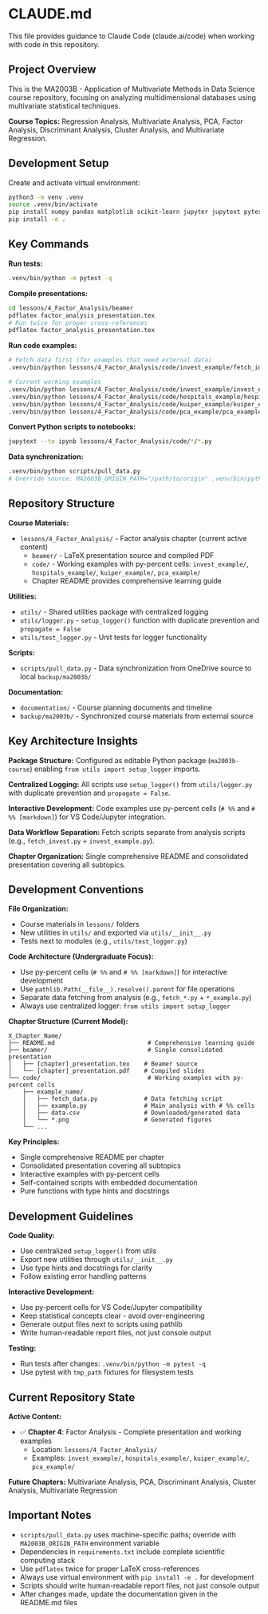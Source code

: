 # CLAUDE.md

This file provides guidance to Claude Code (claude.ai/code) when working with code in this repository.

## Project Overview

This is the MA2003B - Application of Multivariate Methods in Data Science course repository, focusing on analyzing multidimensional databases using multivariate statistical techniques.

**Course Topics:** Regression Analysis, Multivariate Analysis, PCA, Factor Analysis, Discriminant Analysis, Cluster Analysis, and Multivariate Regression.

## Development Setup

Create and activate virtual environment:
```bash
python3 -m venv .venv
source .venv/bin/activate
pip install numpy pandas matplotlib scikit-learn jupyter jupytext pytest
pip install -e .
```

## Key Commands

**Run tests:**
```bash
.venv/bin/python -m pytest -q
```

**Compile presentations:**
```bash
cd lessons/4_Factor_Analysis/beamer
pdflatex factor_analysis_presentation.tex
# Run twice for proper cross-references
pdflatex factor_analysis_presentation.tex
```

**Run code examples:**
```bash
# Fetch data first (for examples that need external data)
.venv/bin/python lessons/4_Factor_Analysis/code/invest_example/fetch_invest.py

# Current working examples
.venv/bin/python lessons/4_Factor_Analysis/code/invest_example/invest_example.py
.venv/bin/python lessons/4_Factor_Analysis/code/hospitals_example/hospitals_example.py
.venv/bin/python lessons/4_Factor_Analysis/code/kuiper_example/kuiper_example.py
.venv/bin/python lessons/4_Factor_Analysis/code/pca_example/pca_example.py
```

**Convert Python scripts to notebooks:**
```bash
jupytext --to ipynb lessons/4_Factor_Analysis/code/*/*.py
```

**Data synchronization:**
```bash
.venv/bin/python scripts/pull_data.py
# Override source: MA2003B_ORIGIN_PATH="/path/to/origin" .venv/bin/python scripts/pull_data.py
```

## Repository Structure

**Course Materials:**
- `lessons/4_Factor_Analysis/` - Factor analysis chapter (current active content)
  - `beamer/` - LaTeX presentation source and compiled PDF
  - `code/` - Working examples with py-percent cells: `invest_example/`, `hospitals_example/`, `kuiper_example/`, `pca_example/`
  - Chapter README provides comprehensive learning guide

**Utilities:**
- `utils/` - Shared utilities package with centralized logging
- `utils/logger.py` - `setup_logger()` function with duplicate prevention and `propagate = False`
- `utils/test_logger.py` - Unit tests for logger functionality

**Scripts:**
- `scripts/pull_data.py` - Data synchronization from OneDrive source to local `backup/ma2003b/`

**Documentation:**
- `documentation/` - Course planning documents and timeline
- `backup/ma2003b/` - Synchronized course materials from external source

## Key Architecture Insights

**Package Structure:** Configured as editable Python package (`ma2003b-course`) enabling `from utils import setup_logger` imports.

**Centralized Logging:** All scripts use `setup_logger()` from `utils/logger.py` with duplicate prevention and `propagate = False`.

**Interactive Development:** Code examples use py-percent cells (`# %%` and `# %% [markdown]`) for VS Code/Jupyter integration.

**Data Workflow Separation:** Fetch scripts separate from analysis scripts (e.g., `fetch_invest.py` + `invest_example.py`).

**Chapter Organization:** Single comprehensive README and consolidated presentation covering all subtopics.

## Development Conventions

**File Organization:**
- Course materials in `lessons/` folders
- New utilities in `utils/` and exported via `utils/__init__.py`
- Tests next to modules (e.g., `utils/test_logger.py`)

**Code Architecture (Undergraduate Focus):**
- Use py-percent cells (`# %%` and `# %% [markdown]`) for interactive development
- Use `pathlib.Path(__file__).resolve().parent` for file operations
- Separate data fetching from analysis (e.g., `fetch_*.py` + `*_example.py`)
- Always use centralized logger: `from utils import setup_logger`

**Chapter Structure (Current Model):**

```
X_Chapter_Name/
├── README.md                          # Comprehensive learning guide
├── beamer/                            # Single consolidated presentation
│   ├── [chapter]_presentation.tex    # Beamer source
│   └── [chapter]_presentation.pdf    # Compiled slides
└── code/                              # Working examples with py-percent cells
    ├── example_name/
    │   ├── fetch_data.py             # Data fetching script
    │   ├── example.py                # Main analysis with # %% cells
    │   ├── data.csv                  # Downloaded/generated data
    │   └── *.png                     # Generated figures
    └── ...
```

**Key Principles:**
- Single comprehensive README per chapter
- Consolidated presentation covering all subtopics  
- Interactive examples with py-percent cells
- Self-contained scripts with embedded documentation
- Pure functions with type hints and docstrings

## Development Guidelines

**Code Quality:**
- Use centralized `setup_logger()` from utils
- Export new utilities through `utils/__init__.py`
- Use type hints and docstrings for clarity
- Follow existing error handling patterns

**Interactive Development:**
- Use py-percent cells for VS Code/Jupyter compatibility
- Keep statistical concepts clear - avoid over-engineering
- Generate output files next to scripts using pathlib
- Write human-readable report files, not just console output

**Testing:**
- Run tests after changes: `.venv/bin/python -m pytest -q`
- Use pytest with `tmp_path` fixtures for filesystem tests

## Current Repository State

**Active Content:**
- ✅ **Chapter 4**: Factor Analysis - Complete presentation and working examples
  - Location: `lessons/4_Factor_Analysis/`
  - Examples: `invest_example/`, `hospitals_example/`, `kuiper_example/`, `pca_example/`

**Future Chapters:** Multivariate Analysis, PCA, Discriminant Analysis, Cluster Analysis, Multivariate Regression

## Important Notes

- `scripts/pull_data.py` uses machine-specific paths; override with `MA2003B_ORIGIN_PATH` environment variable
- Dependencies in `requirements.txt` include complete scientific computing stack
- Use `pdflatex` twice for proper LaTeX cross-references
- Always use virtual environment with `pip install -e .` for development
- Scripts should write human-readable report files, not just console output
- After changes made, update the documentation given in the README.md files
